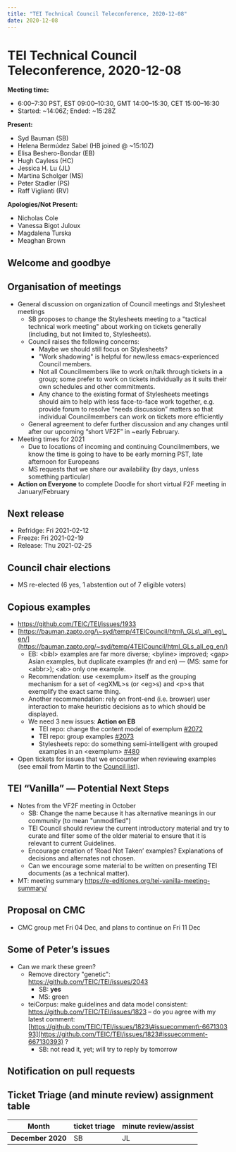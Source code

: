 ```yaml
---
title: "TEI Technical Council Teleconference, 2020-12-08"
date: 2020-12-08
---
```

# TEI Technical Council Teleconference, 2020-12-08
**Meeting time:**


* 6:00–7:30 PST, EST 09:00–10:30, GMT 14:00–15:30, CET 15:00–16:30
* Started: \~14:06Z; Ended: \~15:28Z


**Present:**
* Syd Bauman (SB)
* Helena Bermúdez Sabel (HB joined @ \~15:10Z)
* Elisa Beshero\-Bondar (EB)
* Hugh Cayless (HC)
* Jessica H. Lu (JL)
* Martina Scholger (MS)
* Peter Stadler (PS)
* Raff Viglianti (RV)


**Apologies/Not Present:**
* Nicholas Cole
* Vanessa Bigot Juloux
* Magdalena Turska
* Meaghan Brown


Welcome and goodbye
-------------------


Organisation of meetings
------------------------


* General discussion on organization of Council meetings and Stylesheet meetings
	+ SB proposes to change the Stylesheets meeting to a "tactical technical work meeting" about working on tickets generally (including, but not limited to, Stylesheets).
	+ Council raises the following concerns:
		- Maybe we should still focus on Stylesheets?
		- "Work shadowing" is helpful for new/less emacs\-experienced Council members.
		- Not all Councilmembers like to work on/talk through tickets in a group; some prefer to work on tickets individually as it suits their own schedules and other commitments.
		- Any chance to the existing format of Stylesheets meetings should aim to help with less face\-to\-face work together, e.g. provide forum to resolve “needs discussion” matters so that individual Councilmembers can work on tickets more efficiently
	+ General agreement to defer further discussion and any changes until after our upcoming “short VF2F” in \~early February.
* Meeting times for 2021
	+ Due to locations of incoming and continuing Councilmembers, we know the time is going to have to be early morning PST, late afternoon for Europeans
	+ MS requests that we share our availability (by days, unless something particular)
* **Action on Everyone** to complete Doodle for short virtual F2F meeting in January/February


Next release
------------


* Refridge: Fri 2021\-02\-12
* Freeze: Fri 2021\-02\-19
* Release: Thu 2021\-02\-25


Council chair elections
-----------------------


* MS re\-elected (6 yes, 1 abstention out of 7 eligible voters)


Copious examples
----------------


* <https://github.com/TEIC/TEI/issues/1933>
* [https://bauman.zapto.org/\~syd/temp/4TEICouncil/html\_GLs\_all\_eg\_en/](https://bauman.zapto.org/~syd/temp/4TEICouncil/html_GLs_all_eg_en/)
	+ EB: \<bibl\> examples are far more diverse; \<byline\> improved; \<gap\> Asian examples, but duplicate examples (fr and en) — (MS: same for \<abbr\>); \<ab\> only one example.
	+ Recommendation: use \<exemplum\> itself as the grouping mechanism for a set of \<egXML\>s (or \<eg\>s) and \<p\>s that exemplify the exact same thing.
	+ Another recommendation: rely on front\-end (i.e. browser) user interaction to make heuristic decisions as to which should be displayed.
	+ We need 3 new issues: **Action on EB**
		- TEI repo: change the content model of exemplum [\#2072](https://github.com/TEIC/TEI/issues/2072)
		- TEI repo: group examples [\#2073](https://github.com/TEIC/TEI/issues/2073)
		- Stylesheets repo: do something semi\-intelligent with grouped examples in an \<exemplum\> [\#480](https://github.com/TEIC/Stylesheets/issues/480)
* Open tickets for issues that we encounter when reviewing examples (see email from Martin to the [Council list](https://lists.tei-c.org/pipermail/tei-council/2020-November/026587.html)).


TEI “Vanilla” — Potential Next Steps
------------------------------------


* Notes from the VF2F meeting in October
	+ SB: Change the name because it has alternative meanings in our community (to mean "unmodified")
	+ TEI Council should review the current introductory material and try to curate and filter some of the older material to ensure that it is relevant to current Guidelines.
	+ Encourage creation of ‘Road Not Taken’ examples? Explanations of decisions and alternates not chosen.
	+ Can we encourage some material to be written on presenting TEI documents (as a technical matter).
* MT: meeting summary [https://e\-editiones.org/tei\-vanilla\-meeting\-summary/](https://e-editiones.org/tei-vanilla-meeting-summary/)


Proposal on CMC
---------------


* CMC group met Fri 04 Dec, and plans to continue on Fri 11 Dec


Some of Peter’s issues
----------------------


* Can we mark these green?
	+ Remove directory "genetic": <https://github.com/TEIC/TEI/issues/2043>
		- SB: **yes**
		- MS: green
	+ teiCorpus: make guidelines and data model consistent: <https://github.com/TEIC/TEI/issues/1823> – do you agree with my latest comment: [https://github.com/TEIC/TEI/issues/1823\#issuecomment\-667130393](https://github.com/TEIC/TEI/issues/1823#issuecomment-667130393) ?
		- SB: not read it, yet; will try to reply by tomorrow


Notification on pull requests
-----------------------------


Ticket Triage (and minute review) assignment table
--------------------------------------------------




| **Month** | **ticket triage** | **minute review/assist** |
| --- | --- | --- |
| **December 2020** | SB | JL |


 